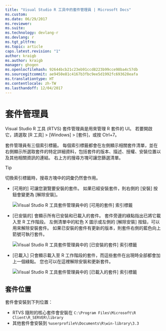 ```yaml
---
title: "Visual Studio R 工具中的套件管理員 | Microsoft Docs"
ms.custom: 
ms.date: 06/29/2017
ms.reviewer: 
ms.suite: 
ms.technology: devlang-r
ms.devlang: r
ms.tgt_pltfrm: 
ms.topic: article
caps.latest.revision: "1"
author: kraigb
ms.author: kraigb
manager: ghogen
ms.openlocfilehash: 92644bcb21c23eb91ccd8223b99cce98ba4c57db
ms.sourcegitcommit: ae9450e81c4167b3fbc9ee5d1992fc693628eafa
ms.translationtype: HT
ms.contentlocale: zh-TW
ms.lasthandoff: 12/04/2017
---
```

# <a name="package-manager"></a>套件管理員

Visual Studio R 工具 (RTVS) 套件管理員是用來管理 R 套件的 UI。 若要開啟它，請選取 [R 工具] > [Windows] > [套件]，或按 Ctrl+7。

套件管理員有三個索引標籤。 每個索引標籤都會在左側顯示相關套件清單，並在右側顯示所選取套件的特定詳細資料，包括套件的版本、描述、授權、安裝位置以及其他相關資訊的連結。 右上方的搜尋方塊可讓您篩選清單。

> [!Tip]
> 切換索引標籤時，搜尋方塊中的詞彙仍然會作用。

- [可用的] 可讓您瀏覽要安裝的套件。 如果已經安裝套件，則右側的 [安裝] 按鈕會變更為 [解除安裝]。

    ![Visual Studio R 工具套件管理員中的 [可用的套件] 索引標籤](media/package-manager-available.png)

- [已安裝的] 會顯示所有已安裝和已載入的套件。 套件旁邊的綠點指出已將它載入至 R 工作階段。 左側清單中的紅色 X 圖示或左側的 [解除安裝] 按鈕，可以用來解除安裝套件。 如果已安裝的套件有更新的版本，則套件右側的藍色向上箭號可執行套件。

    ![Visual Studio R 工具套件管理員中的 [已安裝的套件] 索引標籤](media/package-manager-installed.png)

- [已載入] 只會顯示載入至 R 工作階段的套件，而這些套件在出現時全部都會加上一個綠點。 您也可以在這裡解除安裝和更新套件。

    ![Visual Studio R 工具套件管理員中的 [已載入的套件] 索引標籤](media/package-manager-loaded.png)

## <a name="package-locations"></a>套件位置

套件會安裝到下列位置：

- RTVS 隨附的核心套件會安裝在 `C:\Program Files\Microsoft\R Client\R_SERVER\library`
- 其他套件會安裝到 `%userprofile%\Documents\R\win-library\3.3`
